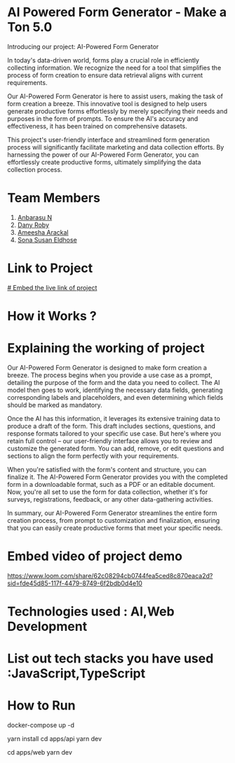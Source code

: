 # AI Powered Form Generator - Make a Ton 5.0

Introducing our project: AI-Powered Form Generator

In today's data-driven world, forms play a crucial role in efficiently collecting information. We recognize the need for a tool that simplifies the process of form creation to ensure data retrieval aligns with current requirements. 

Our AI-Powered Form Generator is here to assist users, making the task of form creation a breeze. This innovative tool is designed to help users generate productive forms effortlessly by merely specifying their needs and purposes in the form of prompts. To ensure the AI's accuracy and effectiveness, it has been trained on comprehensive datasets.

This project's user-friendly interface and streamlined form generation process will significantly facilitate marketing and data collection efforts. By harnessing the power of our AI-Powered Form Generator, you can effortlessly create productive forms, ultimately simplifying the data collection process.

# Team Members
1. [Anbarasu N](https://github.com/DarkPhoenix2704)
2. [Dany Roby](https://github.com/danyroby)
3. [Ameesha Arackal](https://github.com/AMEESHAARACKAL)
4. [Sona Susan Eldhose](https://github.com/Sonasusan111)

# Link to Project

[# Embed the live link of project](https://www.loom.com/share/62c08294cb0744fea5ced8c870eaca2d?sid=fde45d85-117f-4479-8749-6f2bdb0d4e10)

# How it Works ?

# Explaining the working of project
Our AI-Powered Form Generator is designed to make form creation a breeze. The process begins when you provide a use case as a prompt, detailing the purpose of the form and the data you need to collect. The AI model then goes to work, identifying the necessary data fields, generating corresponding labels and placeholders, and even determining which fields should be marked as mandatory.

Once the AI has this information, it leverages its extensive training data to produce a draft of the form. This draft includes sections, questions, and response formats tailored to your specific use case. But here's where you retain full control – our user-friendly interface allows you to review and customize the generated form. You can add, remove, or edit questions and sections to align the form perfectly with your requirements.

When you're satisfied with the form's content and structure, you can finalize it. The AI-Powered Form Generator provides you with the completed form in a downloadable format, such as a PDF or an editable document. Now, you're all set to use the form for data collection, whether it's for surveys, registrations, feedback, or any other data-gathering activities.

In summary, our AI-Powered Form Generator streamlines the entire form creation process, from prompt to customization and finalization, ensuring that you can easily create productive forms that meet your specific needs.

# Embed video of project demo
https://www.loom.com/share/62c08294cb0744fea5ced8c870eaca2d?sid=fde45d85-117f-4479-8749-6f2bdb0d4e10

# Technologies used : AI,Web Development

# List out tech stacks you have used :JavaScript,TypeScript

# How to Run

docker-compose up -d

yarn install
cd apps/api
yarn dev

cd apps/web
yarn dev
